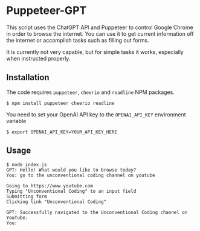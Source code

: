 # Puppeteer-GPT

This script uses the ChatGPT API and Puppeteer to control Google Chrome in order to browse the internet. You can use it to get current information off the internet or accomplish tasks such as filling out forms.

It is currently not very capable, but for simple tasks it works, especially when instructed properly.

## Installation

The code requires `puppeteer`, `cheerio` and `readline` NPM packages.

```console
$ npm install puppeteer cheerio readline
```

You need to set your OpenAI API key to the `OPENAI_API_KEY` environment variable

```console
$ export OPENAI_API_KEY=YOUR_API_KEY_HERE
```

## Usage

```console
$ node index.js
GPT: Hello! What would you like to browse today?
You: go to the unconventional coding channel on youtube

Going to https://www.youtube.com
Typing "Unconventional Coding" to an input field
Submitting form
Clicking link "Unconventional Coding"

GPT: Successfully navigated to the Unconventional Coding channel on YouTube.
You:
```
